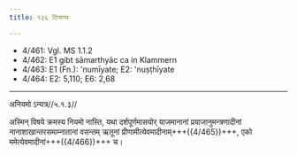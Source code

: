 ```yaml
---
title: १३६ टिप्पण्यः

---
```

- 4/461: Vgl. MS 1.1.2
- 4/462: E1 gibt sāmarthyāc ca in Klammern
- 4/463: E1 (Fn.): 'numīyate; E2: 'nuṣṭhīyate
- 4/464: E2: 5,110; E6: 2,68

____________________________________________


अनियमो ऽन्यत्र//५.१.३//

अस्मिन् विषये क्रमस्य नियमो नास्ति, यथा दर्शपूर्णमासयोर् याजमानानां प्रयाजानुमन्त्रणादीनां नानाशाखान्तरसमाम्नातानां वसन्तम् ऋतूनां प्रीणामीत्येवमादीनाम्+++({4/465})+++, एको ममेत्येवमादीनां+++({4/466})+++ च।
